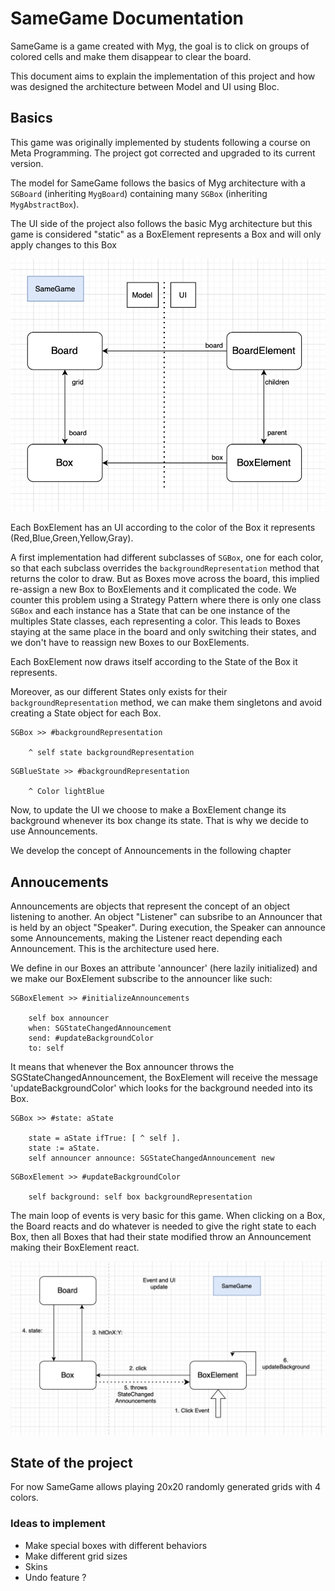 # SameGame Documentation

SameGame is a game created with Myg, the goal is to click on groups of colored cells and make them disappear to clear the board.

This document aims to explain the implementation of this project and how was designed the architecture between Model and UI using Bloc.

## Basics

This game was originally implemented by students following a course on Meta Programming. The project got corrected and upgraded to its current version. 

The model for SameGame follows the basics of Myg architecture with a `SGBoard` (inheriting `MygBoard`) containing many `SGBox` (inheriting `MygAbstractBox`).
  
The UI side of the project also follows the basic Myg architecture but this game is considered "static" as a BoxElement represents a Box and will only apply changes to this Box

![SameGame Architecture](SameGame_Architecture.png)

Each BoxElement has an UI according to the color of the Box it represents (Red,Blue,Green,Yellow,Gray). 

A first implementation had different subclasses of `SGBox`, one for each color, so that each subclass overrides the `backgroundRepresentation` method that returns the color to draw. But as Boxes move across the board, this implied re-assign a new Box to BoxElements and it complicated the code.
We counter this problem using a Strategy Pattern where there is only one class `SGBox` and each instance has a State that can be one instance of the multiples State classes, each representing a color. This leads to Boxes staying at the same place in the board and only switching their states, and we don't have to reassign new Boxes to our BoxElements.

Each BoxElement now draws itself according to the State of the Box it represents.

Moreover, as our different States only exists for their `backgroundRepresentation` method, we can make them singletons and avoid creating a State object for each Box.

```st
SGBox >> #backgroundRepresentation

	^ self state backgroundRepresentation
```
```st
SGBlueState >> #backgroundRepresentation

	^ Color lightBlue
```

Now, to update the UI we choose to make a BoxElement change its background whenever its box change its state. That is why we decide to use Announcements.

We develop the concept of Announcements in the following chapter

## Annoucements 

Announcements are objects that represent the concept of an object listening to another. An object "Listener" can subsribe to an Announcer that is held by an object "Speaker". During execution, the Speaker can announce some Announcements, making the Listener react depending each Announcement. This is the architecture used here.

We define in our Boxes an attribute 'announcer' (here lazily initialized) and we make our BoxElement subscribe to the announcer like such:

```st
SGBoxElement >> #initializeAnnouncements

	self box announcer
	when: SGStateChangedAnnouncement
	send: #updateBackgroundColor
	to: self
```

It means that whenever the Box announcer throws the SGStateChangedAnnouncement, the BoxElement will receive the message 'updateBackgroundColor' which looks for the background needed into its Box.

```st
SGBox >> #state: aState

	state = aState ifTrue: [ ^ self ].
	state := aState.
	self announcer announce: SGStateChangedAnnouncement new
```

```st
SGBoxElement >> #updateBackgroundColor

	self background: self box backgroundRepresentation
```

The main loop of events is very basic for this game. When clicking on a Box, the Board reacts and do whatever is needed to give the right state to each Box, then all Boxes that had their state modified throw an Announcement making their BoxElement react.

![SameGame Event](SameGame_Event.png)

## State of the project 

For now SameGame allows playing 20x20 randomly generated grids with 4 colors.

### Ideas to implement

- Make special boxes with different behaviors
- Make different grid sizes
- Skins
- Undo feature ?